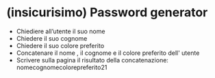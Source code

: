 # (insicurisimo) Password generator

- Chiediere all’utente il suo nome
- Chiedere il suo cognome
- Chiedere il suo colore preferito
- Concatenare il nome , il cognome e il colore preferito dell' utente
- Scrivere sulla pagina il risultato della concatenazione: nomecognomecolorepreferito21
